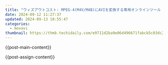 ```yaml
---
title: "ウィズアウトコスト: MPEG-4(M4V/M4B)にAVIを変換する専用オンラインツール - Movaviプロジェクト"
date: 2024-09-12 11:27:37
updated: 2024-09-13 10:55:47
categories:
  - movavi
thumbnail: https://thmb.techidaily.com/e9711d2ba9e06d496671fabcb5c03dc2cfd9b4b1eb26d7f5f5a9a68662ceb542.jpg
---
```


{{post-main-content}}

<ins class="adsbygoogle"
     style="display:block"
     data-ad-format="autorelaxed"
     data-ad-client="ca-pub-7571918770474297"
     data-ad-slot="1223367746"></ins>

{{post-assign-content}}

<ins class="adsbygoogle"
     style="display:block"
     data-ad-client="ca-pub-7571918770474297"
     data-ad-slot="8358498916"
     data-ad-format="auto"
     data-full-width-responsive="true"></ins>
